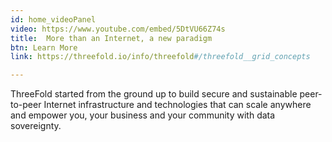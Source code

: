 ```yaml
---
id: home_videoPanel
video: https://www.youtube.com/embed/5DtVU66Z74s
title:  More than an Internet, a new paradigm
btn: Learn More
link: https://threefold.io/info/threefold#/threefold__grid_concepts 

---
```

ThreeFold started from the ground up to build secure and sustainable peer-to-peer Internet 
infrastructure and technologies that can scale anywhere and empower you, your business
and your community with data sovereignty.





